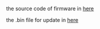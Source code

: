 the source code of firmware in [here](https://github.com/bigtreetech/BIGTREETECH-TouchScreenFirmware)

the .bin file for update in [here](https://github.com/bigtreetech/BIGTREETECH-TouchScreenFirmware/blob/master/Copy%20to%20SD%20Card%20root%20directory%20to%20update/BIGTREE_TFT24_V1.1.21.bin)
